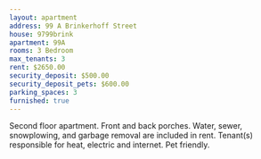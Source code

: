 ```yaml
---
layout: apartment
address: 99 A Brinkerhoff Street
house: 9799brink
apartment: 99A
rooms: 3 Bedroom
max_tenants: 3
rent: $2650.00
security_deposit: $500.00
security_deposit_pets: $600.00
parking_spaces: 3
furnished: true
---
```

Second floor apartment. Front and back porches. Water, sewer,
snowplowing, and garbage removal are included in rent. Tenant(s) responsible
for heat, electric and internet. Pet friendly.